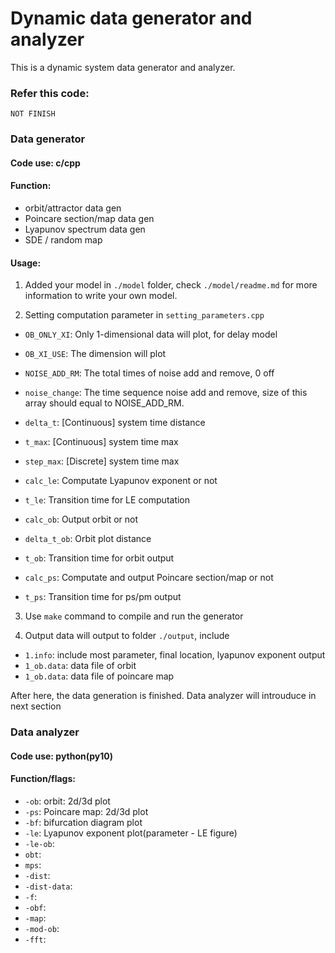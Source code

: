 # Dynamic data generator and analyzer

This is a dynamic system data generator and analyzer.


### Refer this code: 
`NOT FINISH`

### Data generator

#### Code use: c/cpp

#### Function: 
* orbit/attractor data gen
* Poincare section/map data gen
* Lyapunov spectrum data gen
* SDE / random map

#### Usage:
1. Added your model in `./model` folder, check `./model/readme.md` for more information to write your own model.

2. Setting computation parameter in `setting_parameters.cpp`

* `OB_ONLY_XI`: Only 1-dimensional data will plot, for delay model
* `OB_XI_USE`: The dimension will plot

* `NOISE_ADD_RM`: The total times of noise add and remove, 0 off
* `noise_change`: The time sequence noise add and remove, size of this array should equal to NOISE_ADD_RM.

* `delta_t`: [Continuous] system time distance
* `t_max`:  [Continuous] system time max
* `step_max`: [Discrete] system time max

* `calc_le`: Computate Lyapunov exponent or not
* `t_le`: Transition time for LE computation

* `calc_ob`: Output orbit or not
* `delta_t_ob`: Orbit plot distance
* `t_ob`: Transition time for orbit output

* `calc_ps`: Computate and output Poincare section/map or not
* `t_ps`: Transition time for ps/pm output

3. Use `make` command to compile and run the generator

4. Output data will output to folder `./output`, include 

* `1.info`: include most parameter, final location, lyapunov exponent output
* `1_ob.data`: data file of orbit
* `1_ob.data`: data file of poincare map


After here, the data generation is finished. Data analyzer will introuduce in next section





### Data analyzer

#### Code use: python(py10)

#### Function/flags: 
* `-ob`: orbit: 2d/3d plot
* `-ps`: Poincare map: 2d/3d plot
* `-bf`: bifurcation diagram plot
* `-le`: Lyapunov exponent plot(parameter - LE figure)
* `-le-ob`:
* `obt`: 
* `mps`: 
* `-dist`: 
* `-dist-data`: 
* `-f`: 
* `-obf`: 
* `-map`: 
* `-mod-ob`: 
* `-fft`: 